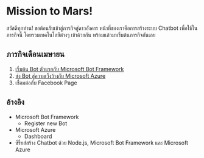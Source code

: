# Mission to Mars!

สวัสดีทุกท่าน! ขอต้อนรับเข้าสู่ภารกิจสู่ดาวอังคาร หน้าที่ของเราคือการสร้างระบบ Chatbot เพื่อใช้ในภารกิจนี้ โดยรวมเทคโนโลยีต่างๆ เข้าด้วยกัน พร้อมแล้วมาเริ่มต้นภารกิจกันเลย 

## ภารกิจเดือนเมษายน

1. [เริ่มต้น Bot ตัวแรกกับ Microsoft Bot Framework](https://github.com/teerasej/mission-to-mar-thai/blob/master/mission-1.md)
2. [ส่ง Bot สู่ความเวิ้งว้างกับ Microsoft Azure](https://github.com/teerasej/mission-to-mar-thai/blob/master/mission-2.md) 
3. เชื่อมต่อกับ Facebook Page

## อ้างอิง

* Microsoft Bot Framework
    * Register new Bot
* Microsoft Azure 
    * Dashboard
* ซีรี่ยส์สร้าง Chatbot ด้วย Node.js, Microsoft Bot Framework และ Microsoft Azure 
